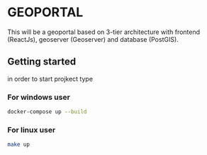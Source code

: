 # GEOPORTAL

This will be a geoportal based on 3-tier architecture with frontend (ReactJs), geoserver (Geoserver) and database (PostGIS).

## Getting started

in order to start projkect type

### For windows user

```bash
docker-compose up --build
```

### For linux user

```bash
make up
```
